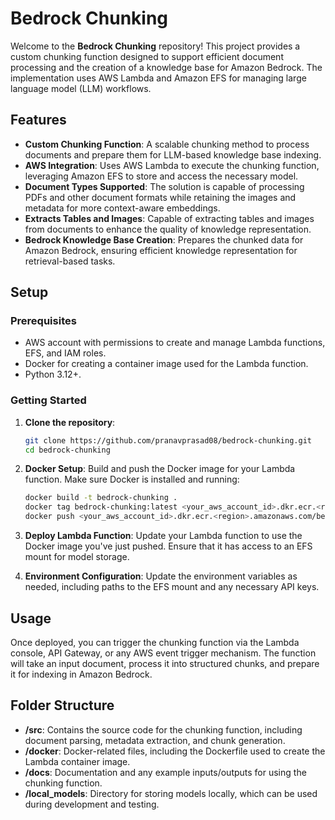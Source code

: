 # Bedrock Chunking

Welcome to the **Bedrock Chunking** repository! This project provides a custom chunking function designed to support efficient document processing and the creation of a knowledge base for Amazon Bedrock. The implementation uses AWS Lambda and Amazon EFS for managing large language model (LLM) workflows.

## Features

- **Custom Chunking Function**: A scalable chunking method to process documents and prepare them for LLM-based knowledge base indexing.
- **AWS Integration**: Uses AWS Lambda to execute the chunking function, leveraging Amazon EFS to store and access the necessary model.
- **Document Types Supported**: The solution is capable of processing PDFs and other document formats while retaining the images and metadata for more context-aware embeddings.
- **Extracts Tables and Images**: Capable of extracting tables and images from documents to enhance the quality of knowledge representation.
- **Bedrock Knowledge Base Creation**: Prepares the chunked data for Amazon Bedrock, ensuring efficient knowledge representation for retrieval-based tasks.

## Setup

### Prerequisites

- AWS account with permissions to create and manage Lambda functions, EFS, and IAM roles.
- Docker for creating a container image used for the Lambda function.
- Python 3.12+.

### Getting Started

1. **Clone the repository**:

   ```bash
   git clone https://github.com/pranavprasad08/bedrock-chunking.git
   cd bedrock-chunking
   ```

2. **Docker Setup**:
   Build and push the Docker image for your Lambda function. Make sure Docker is installed and running:

   ```bash
   docker build -t bedrock-chunking .
   docker tag bedrock-chunking:latest <your_aws_account_id>.dkr.ecr.<region>.amazonaws.com/bedrock-chunking:latest
   docker push <your_aws_account_id>.dkr.ecr.<region>.amazonaws.com/bedrock-chunking:latest
   ```

3. **Deploy Lambda Function**:
   Update your Lambda function to use the Docker image you've just pushed. Ensure that it has access to an EFS mount for model storage.

4. **Environment Configuration**:
   Update the environment variables as needed, including paths to the EFS mount and any necessary API keys.

## Usage

Once deployed, you can trigger the chunking function via the Lambda console, API Gateway, or any AWS event trigger mechanism. The function will take an input document, process it into structured chunks, and prepare it for indexing in Amazon Bedrock.

## Folder Structure

- **/src**: Contains the source code for the chunking function, including document parsing, metadata extraction, and chunk generation.
- **/docker**: Docker-related files, including the Dockerfile used to create the Lambda container image.
- **/docs**: Documentation and any example inputs/outputs for using the chunking function.
- **/local\_models**: Directory for storing models locally, which can be used during development and testing.

##

